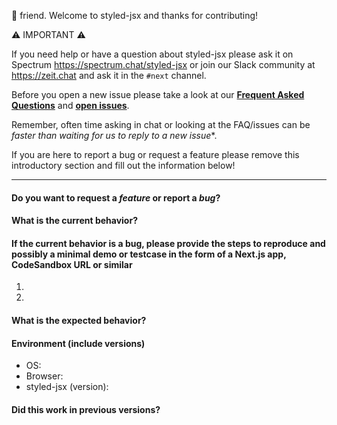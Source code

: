 👋 friend. Welcome to styled-jsx and thanks for contributing!

⚠️ IMPORTANT ⚠️

If you need help or have a question about styled-jsx please ask it on Spectrum https://spectrum.chat/styled-jsx or join our Slack community at https://zeit.chat and ask it in the `#next` channel.

Before you open a new issue please take a look at our [**Frequent Asked Questions**](https://github.com/zeit/styled-jsx#faq) and [**open issues**](https://github.com/zeit/styled-jsx/issues).

Remember, often time asking in chat or looking at the FAQ/issues can be *faster than waiting for us to reply to a new issue**.

If you are here to report a bug or request a feature please remove this introductory section and fill out the information below!

---

#### Do you want to request a *feature* or report a *bug*?

#### What is the current behavior?

#### If the current behavior is a bug, please provide the steps to reproduce and possibly a minimal demo or testcase in the form of a Next.js app, CodeSandbox URL or similar

1.
2.

#### What is the expected behavior?

#### Environment (include versions)

* OS:
* Browser:
* styled-jsx (version):

#### Did this work in previous versions?
